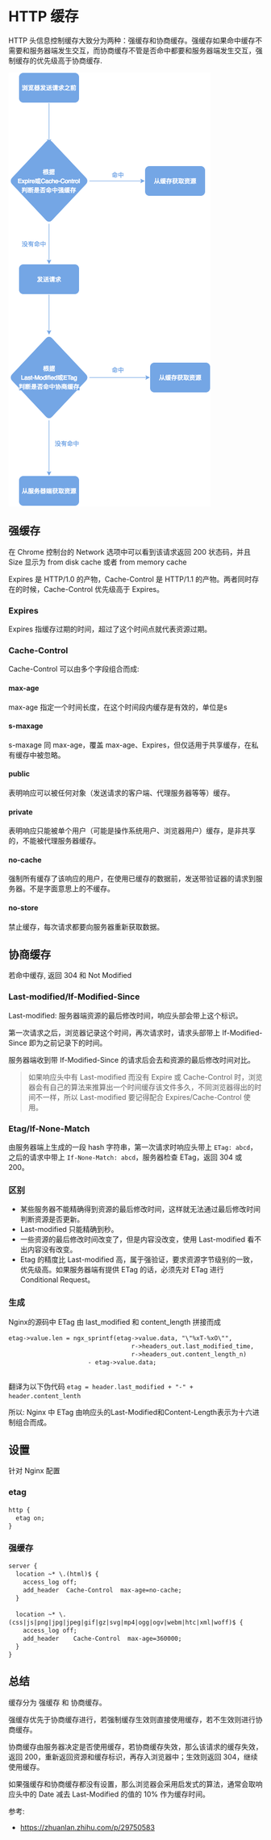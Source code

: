 # HTTP 缓存

HTTP 头信息控制缓存大致分为两种：强缓存和协商缓存。强缓存如果命中缓存不需要和服务器端发生交互，而协商缓存不管是否命中都要和服务器端发生交互，强制缓存的优先级高于协商缓存.

![流程图](./images/httpCache.png)

## 强缓存

在 Chrome 控制台的 Network 选项中可以看到该请求返回 200 状态码，并且 Size 显示为 from disk cache 或者 from memory cache

Expires 是 HTTP/1.0 的产物，Cache-Control 是 HTTP/1.1 的产物。两者同时存在的时候，Cache-Control 优先级高于 Expires。

### Expires

Expires 指缓存过期的时间，超过了这个时间点就代表资源过期。

### Cache-Control

Cache-Control 可以由多个字段组合而成:

#### max-age

max-age 指定一个时间长度，在这个时间段内缓存是有效的，单位是s

#### s-maxage

s-maxage 同 max-age，覆盖 max-age、Expires，但仅适用于共享缓存，在私有缓存中被忽略。

#### public

表明响应可以被任何对象（发送请求的客户端、代理服务器等等）缓存。

#### private

表明响应只能被单个用户（可能是操作系统用户、浏览器用户）缓存，是非共享的，不能被代理服务器缓存。

#### no-cache

强制所有缓存了该响应的用户，在使用已缓存的数据前，发送带验证器的请求到服务器。不是字面意思上的不缓存。

#### no-store

禁止缓存，每次请求都要向服务器重新获取数据。

## 协商缓存

若命中缓存, 返回 304 和 Not Modified

### Last-modified/If-Modified-Since

Last-modified: 服务器端资源的最后修改时间，响应头部会带上这个标识。

第一次请求之后，浏览器记录这个时间，再次请求时，请求头部带上 If-Modified-Since 即为之前记录下的时间。

服务器端收到带 If-Modified-Since 的请求后会去和资源的最后修改时间对比。

> 如果响应头中有 Last-modified 而没有 Expire 或 Cache-Control 时，浏览器会有自己的算法来推算出一个时间缓存该文件多久，不同浏览器得出的时间不一样，所以 Last-modified 要记得配合 Expires/Cache-Control 使用。

### Etag/If-None-Match

由服务器端上生成的一段 hash 字符串，第一次请求时响应头带上 `ETag: abcd`，之后的请求中带上 `If-None-Match: abcd`，服务器检查 ETag，返回 304 或 200。

### 区别

- 某些服务器不能精确得到资源的最后修改时间，这样就无法通过最后修改时间判断资源是否更新。
- Last-modified 只能精确到秒。
- 一些资源的最后修改时间改变了，但是内容没改变，使用 Last-modified 看不出内容没有改变。
- Etag 的精度比 Last-modified 高，属于强验证，要求资源字节级别的一致，优先级高。如果服务器端有提供 ETag 的话，必须先对 ETag 进行 Conditional Request。

### 生成

Nginx的源码中 ETag 由 last_modified 和 content_length 拼接而成

```
etag->value.len = ngx_sprintf(etag->value.data, "\"%xT-%xO\"",
                                  r->headers_out.last_modified_time,
                                  r->headers_out.content_length_n)
                      - etag->value.data;
                      
```

翻译为以下伪代码 `etag = header.last_modified + "-" + header.content_lenth`

所以: Nginx 中 ETag 由响应头的Last-Modified和Content-Length表示为十六进制组合而成。

## 设置

针对 Nginx 配置

### etag

```
http {
  etag on;
}
```

### 强缓存

```
server {
  location ~* \.(html)$ {
    access_log off;
    add_header  Cache-Control  max-age=no-cache;
  }
 
  location ~* \.(css|js|png|jpg|jpeg|gif|gz|svg|mp4|ogg|ogv|webm|htc|xml|woff)$ {
    access_log off;
    add_header    Cache-Control  max-age=360000;
  }
}
```

## 总结

缓存分为 强缓存 和 协商缓存。

强缓存优先于协商缓存进行，若强制缓存生效则直接使用缓存，若不生效则进行协商缓存。

协商缓存由服务器决定是否使用缓存，若协商缓存失效，那么该请求的缓存失效，返回 200，重新返回资源和缓存标识，再存入浏览器中；生效则返回 304，继续使用缓存。

如果强缓存和协商缓存都没有设置，那么浏览器会采用启发式的算法，通常会取响应头中的 Date 减去 Last-Modified 的值的 10% 作为缓存时间。

参考:

- https://zhuanlan.zhihu.com/p/29750583
